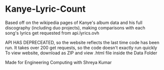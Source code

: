 # Kanye-Lyric-Count
Based off on the wikipedia pages of Kanye's album data and his full discography (including duo projects), making comparisons with each song's lyrics get requested from api.lyrics.ovh

API HAS DEPRECEATED, so the website reflects the last time code has been run.  It takes over 200 get requests, so the code doesn't exactly run quickly
To view website, download as ZIP and view .html file inside the Data Folder

Made for Engineering Computing with Shreya Kumar
